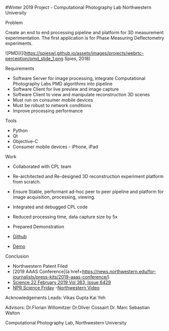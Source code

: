 #Winter 2019 Project - Computational Photography Lab Northwestern University

Problem

Create an end to end processing pipeline and platform for 3D measurement experimentation. The first application is for Phase Measuring Deflectometry experiments.

![PMD](](https://spieswl.github.io/assets/images/projects/webrtc-perception/pmd_slide_1.png Spies, 2018)

Requirements
- Software Server for image processing, integrate Computational Photography Labs PMD algorithms into pipeline
- Software Client for live preview and image capture
- Software Client to view and manipulate reconstruction 3D scenes
- Must run on consumer mobile devices
- Must be robust to network conditions
- Improve processing performance

Tools
- Python
- Qt
- Objective-C
- Consumer mobile devices - iPhone, iPad

Work
- Collaborated with CPL team
- Re-architected and Re-designed 3D reconstruction experiment platform from scratch.
- Ensure Stable, performant ad-hoc peer to peer pipeline and platform for image acquisition, processing, viewing.
- Integrated and debugged CPL code
- Reduced processing time, data capture size by 5x
- Prepared Demonstration

- [Github](https://github.com/vnmr/pmd)
- [Demo](https://github.com/vnmr/pmd/blob/master/lab_demo.mov)

Conclusion
- Northwestern Patent Filed
- [2019 AAAS Conference](a href=https://news.northwestern.edu/for-journalists/press-kits/2019-aaas-conference/)
- [Science 22 February 2019 Vol 363, Issue 6429](http://science.sciencemag.org/content/363/6429)
- [NPR Science Friday](https://www.sciencefriday.com/segments/clearing-up-the-art-acne-on-georgia-okeeffes-paintings/)
-[Northwestern Video](https://www.youtube.com/watch?time_continue=2&v=z7BLeWgk-a0)

Acknowledgements
Leads: Vikas Gupta
       Kai Yeh

Advisors: Dr.Florian Willomitzer
          Dr.Oliver Cossairt
          Dr. Marc Sebastian Walton

Computational Photography Lab, Northwestern University
